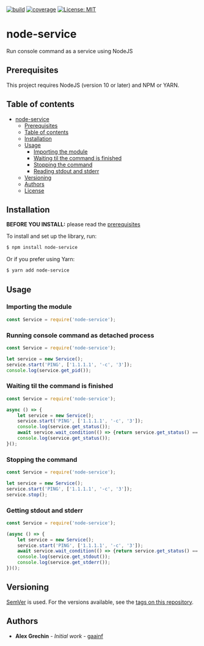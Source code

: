 [![build](https://github.com/gaainf/node-service/actions/workflows/build.yml/badge.svg)](https://github.com/gaainf/node-service/actions/workflows/build.yml)
[![coverage](https://codecov.io/gh/gaainf/node-service/branch/master/graph/badge.svg)](https://codecov.io/gh/gaainf/node-service/)
[![License: MIT](https://img.shields.io/badge/License-MIT-yellow.svg)](https://github.com/gaainf/node-service/blob/master/LICENSE)

# node-service
Run console command as a service using NodeJS

## Prerequisites

This project requires NodeJS (version 10 or later) and NPM or YARN.

## Table of contents
- [node-service](#node-service)
  - [Prerequisites](#prerequisites)
  - [Table of contents](#table-of-contents)
  - [Installation](#installation)
  - [Usage](#usage)
    - [Importing the module](#importing-the-module)
    - [Waiting til the command is finished](#waiting-til-command-is-finished)
    - [Stopping the command](#stopping-the-command)
    - [Reading stdout and stderr](#getting-stdout-and-stderr)
  - [Versioning](#versioning)
  - [Authors](#authors)
  - [License](#license)

## Installation

**BEFORE YOU INSTALL:** please read the [prerequisites](#prerequisites)

To install and set up the library, run:

```sh
$ npm install node-service
```

Or if you prefer using Yarn:

```sh
$ yarn add node-service
```

## Usage

### Importing the module

```js
const Service = require('node-service');
```

### Running console command as detached process

```js
const Service = require('node-service');

let service = new Service();
service.start('PING', ['1.1.1.1', '-c', '3']);
console.log(service.get_pid());
```

### Waiting til the command is finished

```js
const Service = require('node-service');

async () => {
    let service = new Service();
    service.start('PING', ['1.1.1.1', '-c', '3']);
    console.log(service.get_status());
    await service.wait_condition(() => {return service.get_status() == 'finished'}, 3000);
    console.log(service.get_status());
}();
```

### Stopping the command

```js
const Service = require('node-service');

let service = new Service();
service.start('PING', ['1.1.1.1', '-c', '3']);
service.stop();
```

### Getting stdout and stderr

```js
const Service = require('node-service');

(async () => {
    let service = new Service();
    service.start('PING', ['1.1.1.1', '-c', '3']);
    await service.wait_condition(() => {return service.get_status() == 'finished'}, 3000);
    console.log(service.get_stdout());
    console.log(service.get_stderr());
})();
```
## Versioning

[SemVer](http://semver.org/) is used. For the versions available, see the [tags on this repository](https://github.com/your/project/tags).

## Authors

* **Alex Grechin** - *Initial work* - [gaainf](https://github.com/gaainf)
